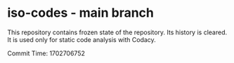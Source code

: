 # iso-codes - main branch

This repository contains frozen state of the repository.
Its history is cleared. It is used only for static code
analysis with Codacy.

Commit Time: 1702706752